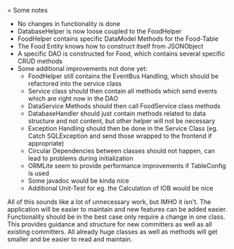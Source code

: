 = Some notes

* No changes in functionality is done
* DatabaseHelper is now loose coupled to the FoodHelper
* FoodHelper contains specific DataModel Methods for the Food-Table
* The Food Entity knows how to construct itself from JSONObject
* A specific DAO is constructed for Food, which contains several specific CRUD methods
* Some additional improvements not done yet:
    * FoodHelper still contains the EventBus Handling, which should be refactored into the service class
    * Service class should then contain all methods which send events which are right now in the DAO
    * DataService Methods should then call FoodService class methods
    * DatabaseHandler should just contain methods related to data structure and not content, but other helper will not be necessary
    * Exception Handling should then be done in the Service Class (eg. Catch SQLException and send those wrapped to the frontend if appropriate)
    * Circular Dependencies between classes should not happen, can lead to problems during initialization
    * ORMLite seem to provide performance improvements if TableConfig is used
    * Some javadoc would be kinda nice
    * Additional Unit-Test for eg. the Calculation of IOB would be nice

All of this sounds like a lot of unnecessary work, but IMHO it isn't. The application will be easier to maintain and
new features can be added easier. Functionality should be in the best case only require a change in one class.
This provides guidance and structure for new committers as well as all existing committers. All
already huge classes as well as methods will get smaller and be easier to read and maintain. 
